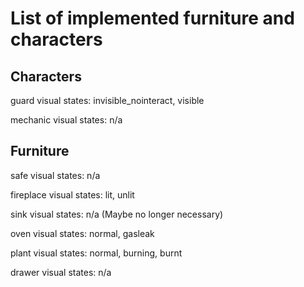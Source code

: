 # List of implemented furniture and characters

## Characters

guard
visual states: invisible_nointeract, visible

mechanic
visual states: n/a

## Furniture

safe
visual states: n/a

fireplace
visual states: lit, unlit

sink
visual states: n/a
(Maybe no longer necessary)

oven
visual states: normal, gasleak

plant
visual states: normal, burning, burnt

drawer
visual states: n/a
